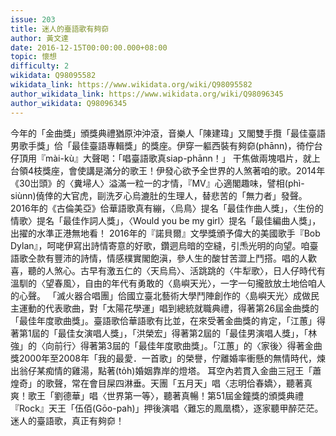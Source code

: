 ```yaml
---
issue: 203
title: 迷人的臺語歌有夠奅
author: 黃文達
date: 2016-12-15T00:00:00.000+08:00
topic: 懷想
difficulty: 2
wikidata: Q98095582
wikidata_link: https://www.wikidata.org/wiki/Q98095582
author_wikidata_link: https://www.wikidata.org/wiki/Q98096345
author_wikidata: Q98096345
---
```

今年的「金曲獎」頒獎典禮猶原沖沖滾，音樂人「陳建瑋」又閣雙手攬「最佳臺語男歌手獎」佮「最佳臺語專輯獎」的獎座。伊穿一軀西裝有夠奅(phānn)，徛佇台仔頂用『mài-kù』大聲喝：「唱臺語歌真siap-phānn！」
干焦做兩塊唱片，就上台領4枝獎座，會使講是滿分的歌王！伊發心欲予全世界的人煞著咱的歌。2014年《30岀頭》的〈糞埽人〉溢滿一粒一的才情，『MV』心適閣趣味，譬相(phì-siùnn)僥倖的大官虎，剾洗歹心烏漉肚的生理人，替悲苦的「無力者」發聲。2016年的《古倫美亞》佮華語歌真有繃，〈烏鳥〉提名「最佳作曲人獎」，〈生份的情歌〉提名「最佳作詞人獎」，〈Would you be my girl〉提名「最佳編曲人獎」，出擢的水準正港無地看！
2016年的『諾貝爾』文學獎頒予偉大的美國歌手『Bob Dylan』，呵咾伊寫出詩情寄意的好歌，鑽迵烏暗的空縫，引𤆬光明的向望。咱臺語歌仝款有豐沛的詩情，情感樸實閣飽滇，參人生的酸甘苦澀上鬥搭。唱的人歡喜，聽的人煞心。古早有激五仁的〈天烏烏〉、活跳跳的〈牛犁歌〉，日人仔時代有溫馴的〈望春風〉，自由的年代有勇敢的〈島嶼天光〉，一字一句攏敨放土地佮咱人的心聲。
「滅火器合唱團」佮國立臺北藝術大學鬥陣創作的〈島嶼天光〉成做民主運動的代表歌曲，對「太陽花學運」唱到總統就職典禮，得著第26屆金曲獎的「最佳年度歌曲獎」。臺語歌佮華語歌有比並，在來受著金曲獎的肯定，「江蕙」得著第1屆的「最佳女演唱人獎」，「洪榮宏」得著第2屆的「最佳男演唱人獎」，「林強」的〈向前行〉得著第3屆的「最佳年度歌曲獎」。「江蕙」的〈家後〉得著金曲獎2000年至2008年「我的最愛．一首歌」的榮譽，佇離婚率衝懸的無情時代，煉出翁仔某痴情的雞湯，點著(to̍h)婚姻靠岸的燈塔。
耳空內若貫入金曲三冠王「蕭煌奇」的歌聲，常在會目屎四淋垂。天團「五月天」唱〈志明佮春嬌〉，聽著真爽！歌王「劉德華」唱〈世界第一等〉，聽著真暢！第51屆金鐘獎的頒獎典禮『Rock』天王「伍佰(Gōo-pah)」押後演唱〈難忘的鳳凰橋〉，逐家聽甲醉茫茫。迷人的臺語歌，真正有夠奅！